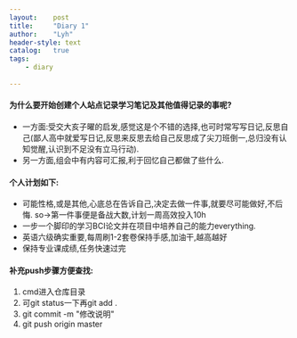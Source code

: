 ```yaml
---
layout:    post
title:     "Diary 1"
author:    "Lyh"
header-style: text
catalog:   true
tags:
    - diary
    
---
```


#### 为什么要开始创建个人站点记录学习笔记及其他值得记录的事呢?
- 一方面:受交大亥子曜的启发,感觉这是个不错的选择,也可时常写写日记,反思自己(鄙人高中就爱写日记,反思来反思去给自己反思成了尖刀班倒一,总归没有认知觉醒,认识到不足没有立马行动).
- 另一方面,组会中有内容可汇报,利于回忆自己都做了些什么.
#### 个人计划如下:
- 可能性格,或是其他,心底总在告诉自己,决定去做一件事,就要尽可能做好,不后悔. so->第一件事便是备战大数,计划一周高效投入10h
- 一步一个脚印的学习BCI论文并在项目中培养自己的能力everything.
- 英语六级确实重要,每周刷1-2套卷保持手感,加油干,越高越好
- 保持专业课成绩,任务快速过完
#### 补充push步骤方便查找:
1. cmd进入仓库目录
2. 可git status一下再git add .
3. git commit -m "修改说明"
4. git push origin master

